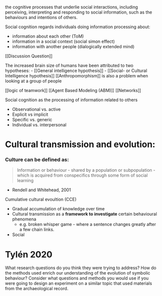 
the cognitive processes that underlie social interactions, including perceiving, interpreting and responding to social information, such as the behaviours and intentions of others.

Social cognition regards individuals doing information processing about: 
* information about each other (ToM)
* information in a social context (social simon effect)
* information with another people (dialogically extended mind)


[[Discussion Question]]



The increased brain size of humans have been attributed to two hypotheses:
	- [[General intelligence hypothesis]]
	- [[Social- or Cultural Intelligence hypothesis]]
[[Anthropomorphism]] is also a problem when looking at a group of people

[[logic of teamwork]]
[[Agent Based Modeling (ABM)]]
[[Networks]]

Social cognition as the processing of information related to others 
- Observational vs. active 
- Explicit vs implicit 
- Specific vs. generic 
- Individual vs. interpersonal



# Cultural transmission and evolution:
### Culture can be defined as:
> Information or behaviour - shared by a population or subpopulation - which is acquired from conspecifics through some form of social learning
- Rendell and Whitehead, 2001


Cumulative cultural evoultion (CCE)
- Gradual accumulation of knowledge over time
- Cultural transmission as a **framework to investigate** certain behavioural phenomena 
	- e.g. broken whisper game - where a sentence changes greatly after a few chain links.
- Social 





# Tylén 2020
What research questions do you think they were trying to address? How do the methods used enrich our understanding of the evolution of symbolic behaviour? 
Consider what questions and methods you would use if you were going to design an experiment on a similar topic that used materials from the archaeological record.